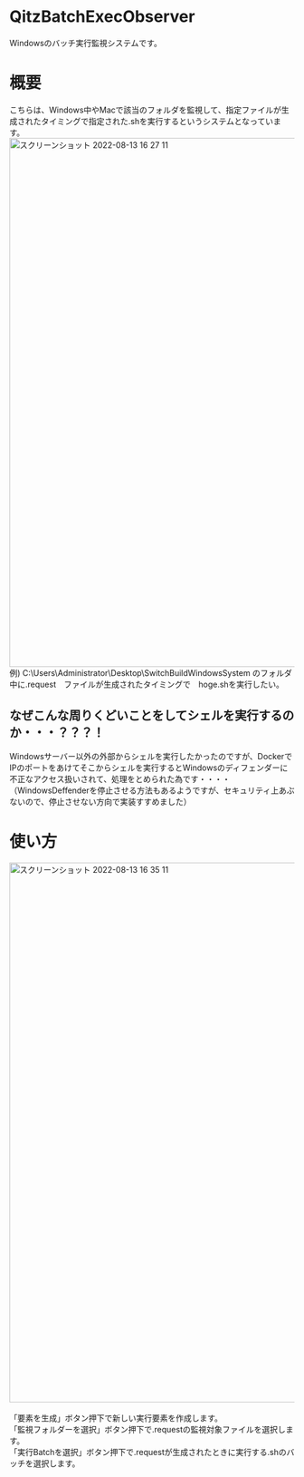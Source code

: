 # QitzBatchExecObserver

Windowsのバッチ実行監視システムです。

# 概要

こちらは、Windows中やMacで該当のフォルダを監視して、指定ファイルが生成されたタイミングで指定された.shを実行するというシステムとなっています。
<br>
<img width="933" alt="スクリーンショット 2022-08-13 16 27 11" src="https://user-images.githubusercontent.com/44431516/184473822-1317fec9-3203-4587-acfc-bef890e5235b.png">
<br>
例) C:\Users\Administrator\Desktop\SwitchBuildWindowsSystem のフォルダ中に.request　ファイルが生成されたタイミングで　hoge.shを実行したい。

## なぜこんな周りくどいことをしてシェルを実行するのか・・・？？？！

Windowsサーバー以外の外部からシェルを実行したかったのですが、DockerでIPのポートをあけてそこからシェルを実行するとWindowsのディフェンダーに不正なアクセス扱いされて、処理をとめられた為です・・・・
（WindowsDeffenderを停止させる方法もあるようですが、セキュリティ上あぶないので、停止させない方向で実装すすめました）

# 使い方

<img width="952" alt="スクリーンショット 2022-08-13 16 35 11" src="https://user-images.githubusercontent.com/44431516/184474148-4b15f959-389e-4c0d-b5d5-22c3564cc49c.png"><br>
<br>
「要素を生成」ボタン押下で新しい実行要素を作成します。<br>
「監視フォルダーを選択」ボタン押下で.requestの監視対象ファイルを選択します。<br>
「実行Batchを選択」ボタン押下で.requestが生成されたときに実行する.shのバッチを選択します。<br>



